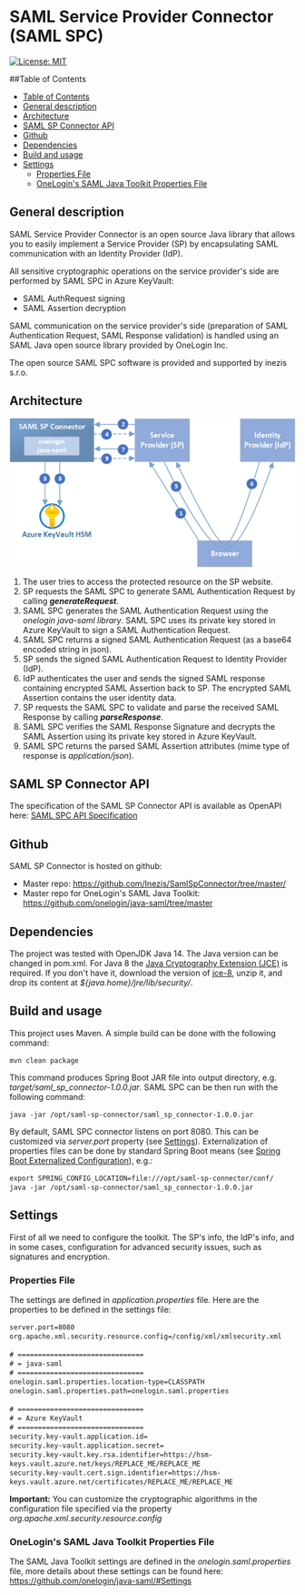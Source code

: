 
# SAML Service Provider Connector (SAML SPC)
[![License: MIT](https://img.shields.io/badge/License-MIT-yellow.svg)](https://opensource.org/licenses/MIT)

##Table of Contents
  * [Table of Contents](#table-ofcontents)
  * [General description](#general-description)
  * [Architecture](#architecture)
  * [SAML SP Connector API](#saml-sp-connector-api)
  * [Github](#github)
  * [Dependencies](#dependencies)
  * [Build and usage](#build-and-usage)
  * [Settings](#settings)
    * [Properties File](#properties-file)
    * [OneLogin's SAML Java Toolkit Properties File](#onelogins-saml-java-toolkit-properties-file)
  
## General description
SAML Service Provider Connector is an open source Java library that allows you to easily implement a Service Provider (SP) by encapsulating SAML communication with an Identity Provider (IdP).

All sensitive cryptographic operations on the service provider's side are performed by SAML SPC in Azure KeyVault:
 - SAML AuthRequest signing
 - SAML Assertion decryption

SAML communication on the service provider's side (preparation of SAML Authentication Request, SAML Response validation) is handled using an SAML Java open source library provided by OneLogin Inc.

The open source SAML SPC software is provided and supported by inezis s.r.o.


## Architecture

![SAML SP Connector architecture](doc/SamlSPConnector.png?raw=true)

 1. The user tries to access the protected resource on the SP website.
 2. SP requests the SAML SPC to generate SAML Authentication Request by calling ***generateRequest***.
 3. SAML SPC generates the SAML Authentication Request using the *onelogin java-saml library*. SAML SPC uses its private key stored in Azure KeyVault to sign a SAML Authentication Request.
 4. SAML SPC returns a signed SAML Authentication Request (as a base64 encoded string in json).
 5. SP sends the signed SAML Authentication Request to Identity Provider (IdP).
 6. IdP authenticates the user and sends the signed SAML response containing encrypted SAML Assertion back to SP. The encrypted SAML Assertion contains the user identity data.
 7. SP requests the SAML SPC to validate and parse the received SAML Response by calling ***parseResponse***.
 8. SAML SPC verifies the SAML Response Signature and decrypts the SAML Assertion using its private key stored in Azure KeyVault.
 10. SAML SPC returns the parsed SAML Assertion attributes (mime type of response is _application/json_).

## SAML SP Connector API
The specification of the SAML SP Connector API is available as OpenAPI here: [SAML SPC API Specification](https://generator.swagger.io/?url=https://raw.githubusercontent.com/Inezis/SamlSpConnector/master/doc/openapi.yaml)

## Github
SAML SP Connector is hosted on github:
* Master repo: https://github.com/Inezis/SamlSpConnector/tree/master/
* Master repo for OneLogin's SAML Java Toolkit: https://github.com/onelogin/java-saml/tree/master


## Dependencies
The project was tested with OpenJDK Java 14. The Java version can be changed in pom.xml.
For Java 8 the [Java Cryptography Extension (JCE)](https://en.wikipedia.org/wiki/Java_Cryptography_Extension) is required. If you don't have it, download the version of [jce-8](http://www.oracle.com/technetwork/java/javase/downloads/jce8-download-2133166.html), unzip it, and drop its content at *${java.home}/jre/lib/security/*. 


## Build and usage
This project uses Maven. A simple build can be done with the following command:

```
mvn clean package
```

This command produces Spring Boot JAR file into output directory, e.g. _target/saml_sp_connector-1.0.0.jar_.
SAML SPC can be then run with the following command:

```
java -jar /opt/saml-sp-connector/saml_sp_connector-1.0.0.jar
```

By default, SAML SPC connector listens on port 8080. This can be customized via _server.port_ property (see [Settings](#settings)).
Externalization of properties files can be done by standard Spring Boot means (see [Spring Boot Externalized Configuration](https://docs.spring.io/spring-boot/docs/current/reference/html/spring-boot-features.html#boot-features-external-config)), e.g.:
```
export SPRING_CONFIG_LOCATION=file:///opt/saml-sp-connector/conf/
java -jar /opt/saml-sp-connector/saml_sp_connector-1.0.0.jar
```


## Settings
First of all we need to configure the toolkit. The SP's info, the IdP's info, and in some cases, configuration for advanced security issues, such as signatures and encryption.

### Properties File
The settings are defined in *application.properties* file.
Here are the  properties to be defined in the settings file:

```properties
server.port=8080
org.apache.xml.security.resource.config=/config/xml/xmlsecurity.xml

# ===============================
# = java-saml
# ===============================
onelogin.saml.properties.location-type=CLASSPATH
onelogin.saml.properties.path=onelogin.saml.properties

# ===============================
# = Azure KeyVault
# ===============================
security.key-vault.application.id=
security.key-vault.application.secret=
security.key-vault.key.rsa.identifier=https://hsm-keys.vault.azure.net/keys/REPLACE_ME/REPLACE_ME
security.key-vault.cert.sign.identifier=https://hsm-keys.vault.azure.net/certificates/REPLACE_ME/REPLACE_ME
```
**Important:** You can customize the cryptographic algorithms in the configuration file specified via the property *org.apache.xml.security.resource.config* 

### OneLogin's SAML Java Toolkit Properties File
The SAML Java Toolkit settings are defined in the *onelogin.saml.properties* file, more details about these settings can be found here: https://github.com/onelogin/java-saml/#Settings

